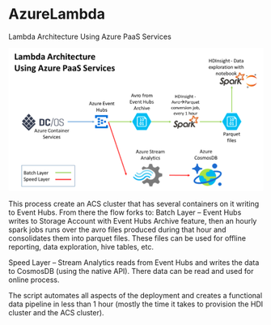 # AzureLambda
Lambda Architecture Using Azure PaaS Services


<img src="https://github.com/CatalinEsanu/AzureLambda/blob/master/Desc/overview.png" width="1000">

This process create an ACS cluster that has several containers on it writing to Event Hubs.
From there the flow forks to:
Batch Layer – Event Hubs writes to Storage Account with Event Hubs Archive feature, then an hourly spark jobs runs over the avro files produced during that hour and consolidates them into parquet files.
These files can be used for offline reporting, data exploration, hive tables, etc.

Speed Layer – Stream Analytics reads from Event Hubs and writes the data to CosmosDB (using the native API).
There data can be read and used for online process.

The script automates all aspects of the deployment and creates a functional data pipeline in less than 1 hour (mostly the time it takes to provision the HDI cluster and the ACS cluster).
